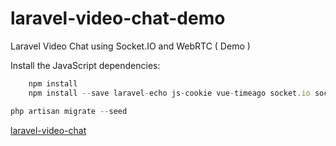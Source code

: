 # laravel-video-chat-demo
Laravel Video Chat using Socket.IO and WebRTC ( Demo )

Install the JavaScript dependencies:

```javascript
    npm install
    npm install --save laravel-echo js-cookie vue-timeago socket.io socket.io-client webrtc-adapter vue-chat-scroll
```

```php
php artisan migrate --seed
```

[laravel-video-chat](https://github.com/Wqqas1/laravel-video-chat)
